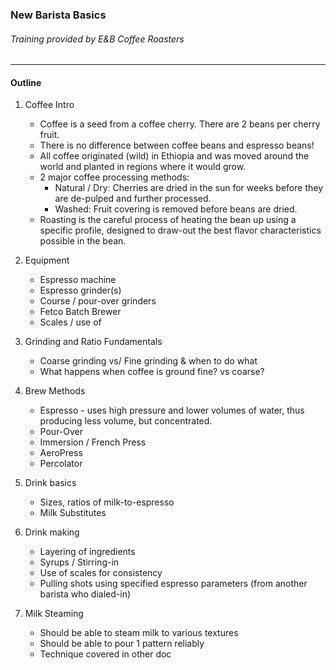 ### New Barista Basics
###### Training provided by E&B Coffee Roasters

---

#### Outline
1. Coffee Intro
	- Coffee is a seed from a coffee cherry. There are 2 beans per cherry fruit.
	- There is no difference between coffee beans and espresso beans!
	- All coffee originated (wild) in Ethiopia and was moved around the world and planted in regions where it would grow.
	- 2 major coffee processing methods:
		- Natural / Dry: Cherries are dried in the sun for weeks before they are de-pulped and further processed.
		- Washed: Fruit covering is removed before beans are dried.
	- Roasting is the careful process of heating the bean up using a specific profile, designed to draw-out the best flavor characteristics possible in the bean.
	
2. Equipment
	- Espresso machine
	- Espresso grinder(s)
	- Course / pour-over grinders
	- Fetco Batch Brewer
	- Scales / use of

3. Grinding and Ratio Fundamentals
	- Coarse grinding vs/ Fine grinding & when to do what
	- What happens when coffee is ground fine? vs coarse?
	
4. Brew Methods
	- Espresso - uses high pressure and lower volumes of water, thus producing less volume, but concentrated. 
	- Pour-Over
	- Immersion / French Press
	- AeroPress
	- Percolator
	
5. Drink basics
	- Sizes, ratios of milk-to-espresso
	- Milk Substitutes
	
6. Drink making
	- Layering of ingredients
	- Syrups / Stirring-in
	- Use of scales for consistency
	- Pulling shots using specified espresso parameters (from another barista who dialed-in)
	
7. Milk Steaming
	- Should be able to steam milk to various textures
	- Should be able to pour 1 pattern reliably
	- Technique covered in other doc
